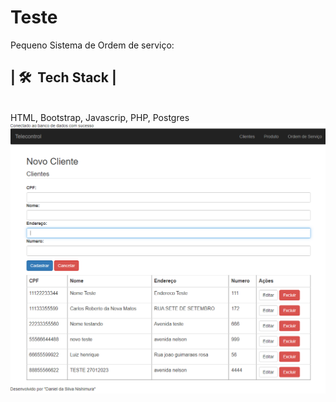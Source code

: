 # Teste
Pequeno Sistema de Ordem de serviço:
<br>
## | 🛠 &nbsp;Tech Stack | ##
<br>
HTML, Bootstrap, Javascrip, PHP, Postgres
<br>
<img src="./assets/images/cover.png" alt="Imagem cover da pagina"/> 
